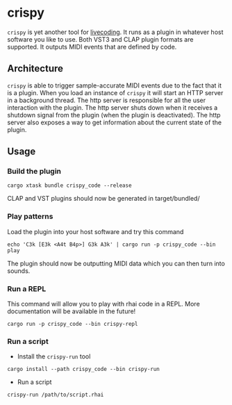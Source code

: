# crispy

`crispy` is yet another tool for [livecoding](https://en.wikipedia.org/wiki/Live_coding).
It runs as a plugin in whatever host software you like to use.
Both VST3 and CLAP plugin formats are supported.
It outputs MIDI events that are defined by code.

## Architecture

`crispy` is able to trigger sample-accurate MIDI events due to the fact that it is a plugin.
When you load an instance of `crispy` it will start an HTTP server in a background thread.
The http server is responsible for all the user interaction with the plugin.
The http server shuts down when it receives a shutdown signal from the plugin (when the plugin is deactivated).
The http server also exposes a way to get information about the current state of the plugin.


## Usage

### Build the plugin

```
cargo xtask bundle crispy_code --release
```

CLAP and VST plugins should now be generated in target/bundled/

### Play patterns

Load the plugin into your host software and try this command

```
echo 'C3k [E3k <A4t B4p>] G3k A3k' | cargo run -p crispy_code --bin play
```

The plugin should now be outputting MIDI data which you can then turn into sounds.

### Run a REPL

This command will allow you to play with rhai code in a REPL.
More documentation will be available in the future!

```
cargo run -p crispy_code --bin crispy-repl
```

### Run a script

* Install the `crispy-run` tool

```
cargo install --path crispy_code --bin crispy-run
```

* Run a script

```
crispy-run /path/to/script.rhai
```
